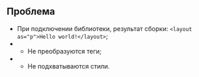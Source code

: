 ## Проблема

* При подключении библиотеки, результат сборки: `<layout as="p">Hello world!</layout>`;
* * Не преобразуются теги;
* * Не подхватываются стили.
